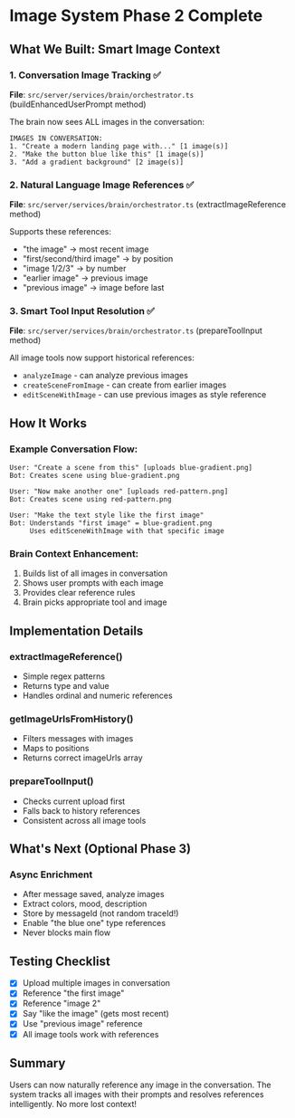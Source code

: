 # Image System Phase 2 Complete

## What We Built: Smart Image Context

### 1. **Conversation Image Tracking** ✅
**File**: `src/server/services/brain/orchestrator.ts` (buildEnhancedUserPrompt method)

The brain now sees ALL images in the conversation:
```
IMAGES IN CONVERSATION:
1. "Create a modern landing page with..." [1 image(s)]
2. "Make the button blue like this" [1 image(s)]
3. "Add a gradient background" [2 image(s)]
```

### 2. **Natural Language Image References** ✅
**File**: `src/server/services/brain/orchestrator.ts` (extractImageReference method)

Supports these references:
- "the image" → most recent image
- "first/second/third image" → by position
- "image 1/2/3" → by number
- "earlier image" → previous image
- "previous image" → image before last

### 3. **Smart Tool Input Resolution** ✅
**File**: `src/server/services/brain/orchestrator.ts` (prepareToolInput method)

All image tools now support historical references:
- `analyzeImage` - can analyze previous images
- `createSceneFromImage` - can create from earlier images
- `editSceneWithImage` - can use previous images as style reference

## How It Works

### Example Conversation Flow:
```
User: "Create a scene from this" [uploads blue-gradient.png]
Bot: Creates scene using blue-gradient.png

User: "Now make another one" [uploads red-pattern.png]  
Bot: Creates scene using red-pattern.png

User: "Make the text style like the first image"
Bot: Understands "first image" = blue-gradient.png
     Uses editSceneWithImage with that specific image
```

### Brain Context Enhancement:
1. Builds list of all images in conversation
2. Shows user prompts with each image
3. Provides clear reference rules
4. Brain picks appropriate tool and image

## Implementation Details

### extractImageReference()
- Simple regex patterns
- Returns type and value
- Handles ordinal and numeric references

### getImageUrlsFromHistory()
- Filters messages with images
- Maps to positions
- Returns correct imageUrls array

### prepareToolInput()
- Checks current upload first
- Falls back to history references
- Consistent across all image tools

## What's Next (Optional Phase 3)

### Async Enrichment
- After message saved, analyze images
- Extract colors, mood, description
- Store by messageId (not random traceId!)
- Enable "the blue one" type references
- Never blocks main flow

## Testing Checklist
- [x] Upload multiple images in conversation
- [x] Reference "the first image"
- [x] Reference "image 2"
- [x] Say "like the image" (gets most recent)
- [x] Use "previous image" reference
- [x] All image tools work with references

## Summary
Users can now naturally reference any image in the conversation. The system tracks all images with their prompts and resolves references intelligently. No more lost context!